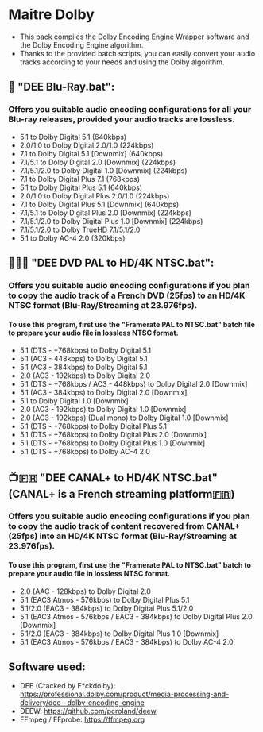 # Maitre Dolby
- This pack compiles the Dolby Encoding Engine Wrapper software and the Dolby Encoding Engine algorithm. 
- Thanks to the provided batch scripts, you can easily convert your audio tracks according to your needs and using the Dolby algorithm.

## 🔵 "DEE Blu-Ray.bat":
### Offers you suitable audio encoding configurations for all your Blu-ray releases, provided your audio tracks are lossless.
- 5.1         to Dolby Digital 5.1 (640kbps)
- 2.0/1.0     to Dolby Digital 2.0/1.0 (224kbps)
- 7.1         to Dolby Digital 5.1 [Downmix] (640kbps)
- 7.1/5.1     to Dolby Digital 2.0 [Downmix] (224kbps)
- 7.1/5.1/2.0 to Dolby Digital 1.0 [Downmix] (224kbps)
- 7.1         to Dolby Digital Plus 7.1 (768kbps)
- 5.1         to Dolby Digital Plus 5.1 (640kbps)
- 2.0/1.0     to Dolby Digital Plus 2.0/1.0 (224kbps)
- 7.1         to Dolby Digital Plus 5.1 [Downmix] (640kbps)
- 7.1/5.1     to Dolby Digital Plus 2.0 [Downmix] (224kbps)
- 7.1/5.1/2.0 to Dolby Digital Plus 1.0 [Downmix] (224kbps)
- 7.1/5.1/2.0 to Dolby TrueHD 7.1/5.1/2.0
- 5.1         to Dolby AC-4 2.0 (320kbps)

## 📀🇪🇺 "DEE DVD PAL to HD/4K NTSC.bat":
### Offers you suitable audio encoding configurations if you plan to copy the audio track of a French DVD (25fps) to an HD/4K NTSC format (Blu-Ray/Streaming at 23.976fps).
#### To use this program, first use the "Framerate PAL to NTSC.bat" batch file to prepare your audio file in lossless NTSC format.
- 5.1 (DTS - +768kbps)                 to Dolby Digital 5.1
- 5.1 (AC3 - 448kbps)                  to Dolby Digital 5.1
- 5.1 (AC3 - 384kbps)                  to Dolby Digital 5.1
- 2.0 (AC3 - 192kbps)                  to Dolby Digital 2.0
- 5.1 (DTS - +768kbps / AC3 - 448kbps) to Dolby Digital 2.0 [Downmix]
- 5.1 (AC3 - 384kbps)                  to Dolby Digital 2.0 [Downmix]
- 5.1                                  to Dolby Digital 1.0 [Downmix]
- 2.0 (AC3 - 192kbps)                  to Dolby Digital 1.0 [Downmix]
- 2.0 (AC3 - 192kbps) (Dual mono)      to Dolby Digital 1.0 [Downmix]
- 5.1 (DTS - +768kbps)                 to Dolby Digital Plus 5.1
- 5.1 (DTS - +768kbps)                 to Dolby Digital Plus 2.0 [Downmix]
- 5.1 (DTS - +768kbps)                 to Dolby Digital Plus 1.0 [Downmix]
- 5.1 (DTS - +768kbps)                 to Dolby AC-4 2.0

## 📺🇫🇷 "DEE CANAL+ to HD/4K NTSC.bat" (CANAL+ is a French streaming platform🇫🇷)
### Offers you suitable audio encoding configurations if you plan to copy the audio track of content recovered from CANAL+ (25fps) into an HD/4K NTSC format (Blu-Ray/Streaming at 23.976fps).
#### To use this program, first use the "Framerate PAL to NTSC.bat" batch to prepare your audio file in lossless NTSC format.
- 2.0 (AAC - 128kbps)                         to Dolby Digital 2.0
- 5.1 (EAC3 Atmos - 576kbps)                  to Dolby Digital Plus 5.1
- 5.1/2.0 (EAC3 - 384kbps)                    to Dolby Digital Plus 5.1/2.0
- 5.1 (EAC3 Atmos - 576kbps / EAC3 - 384kbps) to Dolby Digital Plus 2.0 [Downmix]
- 5.1/2.0 (EAC3 - 384kbps)                    to Dolby Digital Plus 1.0 [Downmix]
- 5.1 (EAC3 Atmos - 576kbps / EAC3 - 384kbps) to Dolby AC-4 2.0

## Software used:
- DEE (Cracked by F*ckdolby): https://professional.dolby.com/product/media-processing-and-delivery/dee--dolby-encoding-engine
- DEEW: https://github.com/pcroland/deew
- FFmpeg / FFprobe: https://ffmpeg.org
